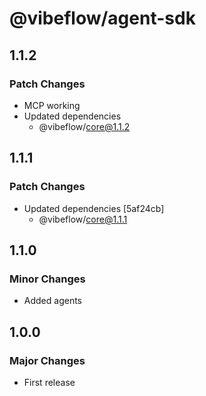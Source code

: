 # @vibeflow/agent-sdk

## 1.1.2

### Patch Changes

- MCP working
- Updated dependencies
  - @vibeflow/core@1.1.2

## 1.1.1

### Patch Changes

- Updated dependencies [5af24cb]
  - @vibeflow/core@1.1.1

## 1.1.0

### Minor Changes

- Added agents

## 1.0.0

### Major Changes

- First release

